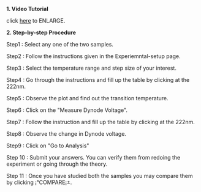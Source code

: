 **1. Video Tutorial**

click [here](videos/manual_exp10.swf) to ENLARGE.



**2. Step-by-step Procedure**


Step1 : Select any one of the two samples.

Step2 : Follow the instructions given in the Experiemntal-setup page.

Step3 : Select the temperature range and step size of your interest.

Step4 : Go through the instructions and fill up the table by clicking at the 222nm.

Step5 : Observe the plot and find out the transition temperature.

Step6 : Click on the "Measure Dynode Voltage".

Step7 : Follow the instruction and fill up the table by clicking at the 222nm.

Step8 : Observe the change in Dynode voltage.

Step9 : Click on "Go to Analysis"

Step 10 : Submit your answers. You can verify them from redoing the experiment or going through the theory.

Step 11 : Once you have studied both the samples you may compare them by clicking ¡°COMPARE¡±.

